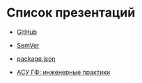 # Список презентаций
* [GitHub](github/index.html "GitHub")
* [SemVer](semver/index.html "Семантическое версионирование")
* [package.json](package.json/index.html "package.json")

* [АСУ ГФ: инженерные практики](asugf%20engineering%20practices/index.html)
